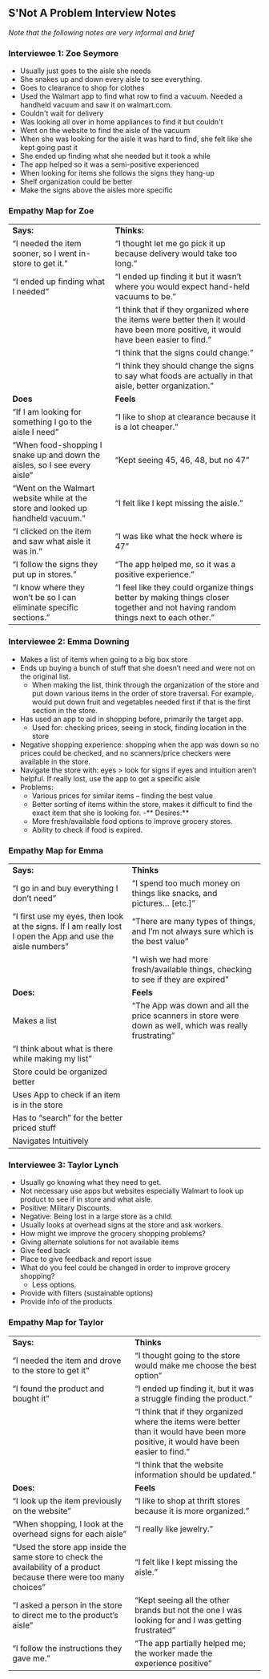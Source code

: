 ## S'Not A Problem Interview Notes

*Note that the following notes are very informal and brief*

### **Interviewee 1: Zoe Seymore**
- Usually just goes to the aisle she needs
- She snakes up and down every aisle to see everything.
- Goes to clearance to shop for clothes
- Used the Walmart app to find what row to find a vacuum. Needed a handheld vacuum and saw it on walmart.com. 
- Couldn't wait for delivery
- Was looking all over in home appliances to find it but couldn't
- Went on the website to find the aisle of the vacuum
- When she was looking for the aisle it was hard to find, she felt like she kept going past it
- She ended up finding what she needed but it took a while
- The app helped so it was a semi-positive experienced
- When looking for items she follows the signs they hang-up
- Shelf organization could be better
- Make the signs above the aisles more specific

### Empathy Map for Zoe 
|     |     |
| ----- | ------ | 
| **Says:** |   **Thinks:** |
|“I needed the item sooner, so I went in-store to get it.” | “I thought let me go pick it up because delivery would take too long.” |
| “I ended up finding what I needed” |    “I ended up finding it but it wasn’t where you would expect hand-held vacuums to be.” |
| | “I think that if they organized where the items were better then it would have been more positive, it would have been easier to find.” |
| | “I think that the signs could change.” |
| |  “I think they should change the signs to say what foods are actually in that aisle, better organization.” |
| **Does** | **Feels** |
| “If I am looking for something I go to the aisle I need”|  “I like to shop at clearance because it is a lot cheaper.”  | “I really like clothes.” |
| “When food-shopping I snake up and down the aisles, so I see every aisle”|  “Kept seeing 45, 46, 48, but no 47” |
| “Went on the Walmart website while at the store and looked up handheld vacuum.”|  “I felt like I kept missing the aisle.” |
| “I clicked on the item and saw what aisle it was in.” |  “I was like what the heck where is 47” |
| “I follow the signs they put up in stores.”|  “The app helped me, so it was a positive experience.” |
| “I know where they won’t be so I can eliminate specific sections.” | “I feel like they could organize things better by making things closer together and not having random things next to each other.” |


### **Interviewee 2: Emma Downing**
- Makes a list of items when going to a big box store
- Ends up buying a bunch of stuff that she doesn’t need and were not on the original list.
	- When making the list, think through the organization of the store and put down various items in the order of store traversal. For example, would put down fruit and vegetables needed first if that is the first section in the store.
- Has used an app to aid in shopping before, primarily the target app.
	- Used for: checking prices, seeing in stock, finding location in the store
- Negative shopping experience: shopping when the app was down so no prices could be checked, and no scanners/price checkers were available in the store. 
- Navigate the store with: eyes > look for signs if eyes and intuition aren’t helpful. If really lost, use the app to get a specific aisle
- Problems:
	- Various prices for similar items – finding the best value
	- Better sorting of items within the store, makes it difficult to find the exact item that she is looking for.
-** Desires:**
	- More fresh/available food options to improve grocery stores.
	- Ability to check if food is expired.


### Empathy Map for Emma
| | |
| --- | --- |
| **Says:** | **Thinks** | 
| “I go in and buy everything I don’t need” | “I spend too much money on things like snacks, and pictures… [etc.]” |
| “I first use my eyes, then look at the signs. If I am really lost I open the App and use the aisle numbers” |  “There are many types of things, and I’m not always sure which is the best value” |
| | “I wish we had more fresh/available things, checking to see if they are expired” |
| **Does:** | **Feels** | 
| Makes a list |  “The App was down and all the price scanners in store were down as well, which was really frustrating” |
| “I think about what is there while making my list” | 
Store could be organized better |
| Uses App to check if an item is in the store | 
Has to “search” for the better priced stuff |
| Navigates Intuitively | 




### **Interviewee 3: Taylor Lynch**
- Usually go knowing what they need to get.
- Not necessary use apps but websites especially Walmart to look up product to  see if in store and what aisle.
- Positive: Military Discounts.
- Negative: Being lost in a large store as a child.
- Usually looks at overhead signs at the store and ask workers.
- How might we improve the grocery shopping problems?
- Giving alternate solutions for not available items
- Give feed back
- Place to give feedback and report issue
- What do you feel could be changed in order to improve grocery shopping?
  - Less options.
- Provide with filters (sustainable options)
- Provide info of the products
 
 
### Empathy Map for Taylor
| | |
| --- | --- |
| **Says:** | **Thinks** | 
| “I needed the item and drove to the store to get it” | “I thought going to the store would make me choose the best option” |
| “I found the product and bought it” |  “I ended up finding it, but it was a struggle finding the product.” |
| | “I think that if they organized where the items were better than it would have been more positive, it would have been easier to find.” |
| | “I think that the website information should be updated.” |
| **Does:** | **Feels** | 
|“I look up the item previously on the website” |  “I like to shop at thrift stores because it is more organized.” |
| “When shopping, I look at the overhead signs for each aisle” | “I really like jewelry.” |
| “Used the store app inside the same store to check the availability of a product because there were too many choices” | “I felt like I kept missing the aisle.” |
|“I asked a person in the store to direct me to the product’s aisle” |  “Kept seeing all the other brands but not the one I was looking for and I was getting frustrated” |
|“I follow the instructions they gave me.” |  “The app partially helped me; the worker made the experience positive” |